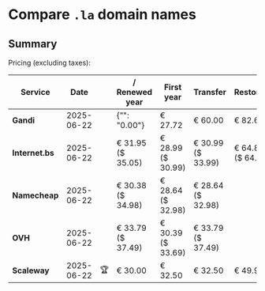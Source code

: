# Compare `.la` domain names

## Summary

Pricing (excluding taxes):

| Service | Date |  | / Renewed year | First year | Transfer | Restoration |
|--|--|--|--|--|--|--|
| **Gandi** | 2025-06-22 |  | {"": "0.00"} | € 27.72 | € 60.00 | € 82.65 |
| **Internet.bs** | 2025-06-22 |  | € 31.95<br>($ 35.05) | € 28.99<br>($ 30.99) | € 30.99<br>($ 33.99) | € 64.85<br>($ 64.05) |
| **Namecheap** | 2025-06-22 |  | € 30.38<br>($ 34.98) | € 28.64<br>($ 32.98) | € 28.64<br>($ 32.98) |  |
| **OVH** | 2025-06-22 |  | € 33.79<br>($ 37.49) | € 30.39<br>($ 33.69) | € 33.79<br>($ 37.49) |  |
| **Scaleway** | 2025-06-22 | 🏆 | € 30.00 | € 32.50 | € 32.50 | € 49.99 |
